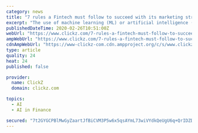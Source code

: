 ```yaml
---
category: news
title: "7 rules a Fintech must follow to succeed with its marketing strategy"
excerpt: "The use of machine learning (ML) or artificial intelligence (AI) is circulating in the Fintech space. A system based on machine learning, like the Google universal app campaign, can be extremely beneficial, as it allows companies to find a target audience among a large reach, allocate budgets in the channels where the target is located ..."
publishedDateTime: 2020-02-26T10:51:00Z
webUrl: "https://www.clickz.com/7-rules-a-fintech-must-follow-to-succeed-with-its-marketing-strategy/260419/"
ampWebUrl: "https://www.clickz.com/7-rules-a-fintech-must-follow-to-succeed-with-its-marketing-strategy/260419/amp/"
cdnAmpWebUrl: "https://www-clickz-com.cdn.ampproject.org/c/s/www.clickz.com/7-rules-a-fintech-must-follow-to-succeed-with-its-marketing-strategy/260419/amp/"
type: article
quality: 24
heat: 24
published: false

provider:
  name: ClickZ
  domain: clickz.com

topics:
  - AI
  - AI in Finance

secured: "7t2GYGCPBlMwGyZaartJfBiCVM3P5w6x5qsAYmL73wiVYdkQeUgU6q+QrIDZDVjceVSQEACNpNeQt3Z9gM2oM1Ams0wglH7YmofkpzTbKPaQoIt5DLVGp5n7GxGbBY2eju2OQlOzVOcqXMZjw7iA4InYlC3escmSo3rBxgmnUmRtI1HPj/1fqfnA946KX061dqOgUx/cMJ6iGYu5XJJwZZNkuE0vrxrlF4airaPVqkdqR11QQo8z37/R3l3VbnOJJzN39tpnuRK1CDDodjM7dVKilVZc1r2vSsXwZdj1YH9ykDxhyFAsZXYLE72+RSjV;vrcPyqqbm8ixi24d3KYd7A=="
---
```


